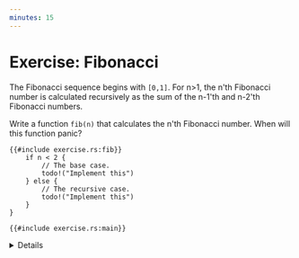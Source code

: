 ```yaml
---
minutes: 15
---
```


# Exercise: Fibonacci

The Fibonacci sequence begins with `[0,1]`. For n>1, the n'th Fibonacci number
is calculated recursively as the sum of the n-1'th and n-2'th Fibonacci numbers.

Write a function `fib(n)` that calculates the n'th Fibonacci number. When will
this function panic?

```rust,editable,should_panic
{{#include exercise.rs:fib}}
    if n < 2 {
        // The base case.
        todo!("Implement this")
    } else {
        // The recursive case.
        todo!("Implement this")
    }
}

{{#include exercise.rs:main}}
```

<details>

The Fibonacci sequence is described in more detail [here][1]. The first and
second cases are defined, after which it is calculated recursively.

</details>

[1]: https://oeis.org/A000045